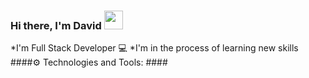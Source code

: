 ### Hi there, I'm David <img src="https://raw.githubusercontent.com/MartinHeinz/MartinHeinz/master/wave.gif" width="30px">
*I'm Full Stack Developer 💻
*I'm in the process of learning new skills
####⚙ Technologies and Tools: ####
<!--
**DavidKizinger/DavidKizinger** is a ✨ _special_ ✨ repository because its `README.md` (this file) appears on your GitHub profile.

Here are some ideas to get you started:

- 🔭 I’m currently working on ...
- 🌱 I’m currently learning ...
- 👯 I’m looking to collaborate on ...
- 🤔 I’m looking for help with ...
- 💬 Ask me about ...
- 📫 How to reach me: ...
- 😄 Pronouns: ...
- ⚡ Fun fact: ...
-->
